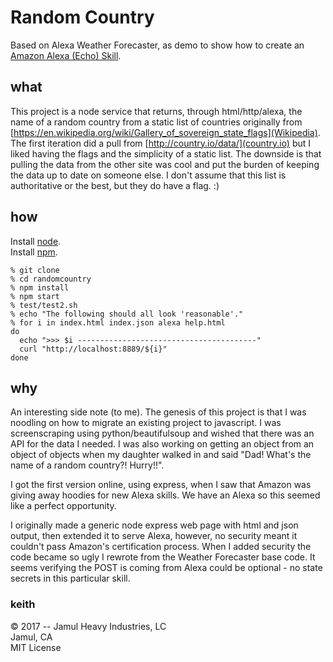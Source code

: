 # Random Country

Based on Alexa Weather Forecaster, as demo to show how to create
an [Amazon Alexa (Echo)
Skill](https://developer.amazon.com/public/solutions/alexa/alexa-skills-kit).

## what
This project is a node service that returns, through html/http/alexa,
the name of a random country from a static list of countries originally
from
[https://en.wikipedia.org/wiki/Gallery_of_sovereign_state_flags](Wikipedia).
The first iteration did a pull from 
[http://country.io/data/](country.io) but I liked having the
flags and the simplicity of a static list. The downside is that pulling
the data from the other site was cool and put the burden of keeping 
the data up to date on someone else. I don't assume that this list is
authoritative or the best, but they do have a flag. :)


## how

Install [node](https://nodejs.org/en/download/).  
Install [npm](https://docs.npmjs.com/cli/install).  

```
% git clone
% cd randomcountry
% npm install
% npm start
% test/test2.sh
% echo "The following should all look 'reasonable'."
% for i in index.html index.json alexa help.html
do
  echo ">>> $i ----------------------------------------"
  curl "http://localhost:8889/${i}"
done
```

## why
An interesting side note (to me). The genesis of this project is
that I was noodling on how to migrate an existing project to
javascript. I was screenscraping using python/beautifulsoup and
wished that there was an API for the data I needed. I was also
working on getting an object from an object of objects when my
daughter walked in and said "Dad! What's the name of a random
country?! Hurry!!".

I got the first version online, using express, when I saw that
Amazon was giving away hoodies for new Alexa skills. We have an
Alexa so this seemed like a perfect opportunity.

I originally made a generic node express web page with html and
json output, then extended it to serve Alexa, however, no security
meant it couldn't pass Amazon's certification process.  When I added
security the code became so ugly I rewrote from the Weather Forecaster
base code. It seems verifying the POST is coming from Alexa could
be optional - no state secrets in this particular skill.

### keith
© 2017 -- Jamul Heavy Industries, LC  
Jamul, CA  
MIT License
